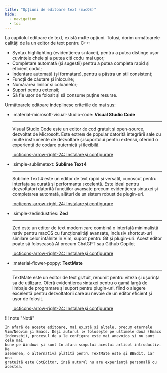 ```yaml
---
title: "Opțiuni de editoare text (macOS)"
hide:
  - navigation
  - toc
---
```


La capitolul editoare de text, există multe opțiuni. Totuși, dorim următoarele
calități de la un editor de text pentru C++:

- Syntax highlighting (evidențierea sintaxei), pentru a putea distinge ușor
  cuvintele cheie și a putea citi codul mai ușor;
- Completare automată (și sugestii) pentru a putea completa rapid și
  eficient codul;
- Indentare automată (și formatare), pentru a păstra un stil
  consistent;
- Funcții de căutare și înlocuire;
- Numărarea liniilor și coloanelor;
- Suport pentru extensii;
- Să fie ușor de folosit și să consume puține resurse.

Următoarele editoare îndeplinesc criteriile de mai sus:

<div class="grid cards" markdown>

- :material-microsoft-visual-studio-code: **Visual Studio Code**

    ---

    Visual Studio Code este un editor de cod gratuit și open-source, dezvoltat
    de Microsoft. Este extrem de popular datorită integrării sale cu multe
    instrumente de dezvoltare și suportului pentru extensii, oferind o
    experiență de codare puternică și flexibilă.

    [:octicons-arrow-right-24: Instalare și configurare](./visual-studio-code.md)

- :simple-sublimetext: **Sublime Text 4**

    ---

    Sublime Text 4 este un editor de text rapid și versatil, cunoscut pentru
    interfața sa curată și performanța excelentă. Este ideal pentru dezvoltatori
    datorită funcțiilor avansate precum evidențierea sintaxei și completarea
    automată, alături de un sistem robust de plugin-uri.

     [:octicons-arrow-right-24: Instalare și configurare](./sublime-text-4.md)

- :simple-zedindustries: **Zed**

    ---

    Zed este un editor de text modern care combină o interfață minimalistă nativ
    pentru macOS cu funcționalități avansate, inclusiv shortcut-uri similare celor
    întâlnite în Vim, suport pentru Git și plugin-uri. Acest editor poate să folosească AI precum ChatGPT sau Github Copilot

     [:octicons-arrow-right-24: Instalare și configurare](./zed.md)

- :material-flower-poppy: **TextMate**

    ---

    TextMate este un editor de text gratuit, renumit pentru viteza și ușurința
    sa de utilizare. Oferă evidențierea sintaxei pentru o gamă largă de limbaje
    de programare și suport pentru plugin-uri, fiind o alegere excelentă pentru
    dezvoltatorii care au nevoie de un editor eficient și ușor de folosit.

     [:octicons-arrow-right-24: Instalare și configurare](./textmate.md)

</div>

!!! note "Notă"

    În afară de aceste editoare, mai există și altele, precum eternele
    Vim/Neovim și Emacs. Deși autorul le folosește pe ultimele două (Emacs
    îndeosebi), procesul de a le configura este mai anevoios și nu sunt cele mai
    bune pe Windows și sunt în afara scopului acestui articol introductiv. De
    asemenea, o alternativă plătită pentru TextMate este și BBEdit, iar una
    gratuită este CotEditor, însă autorul nu are experiență personală cu
    acestea.
